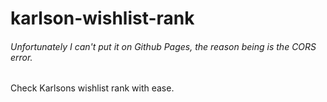 # karlson-wishlist-rank
###### Unfortunately I can't put it on Github Pages, the reason being is the CORS error.
Check Karlsons wishlist rank with ease.
